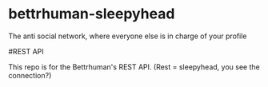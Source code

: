 bettrhuman-sleepyhead
=====================

The anti social network, where everyone else is in charge of your profile

#REST API

This repo is for the Bettrhuman's REST API. (Rest = sleepyhead, you see the connection?)
